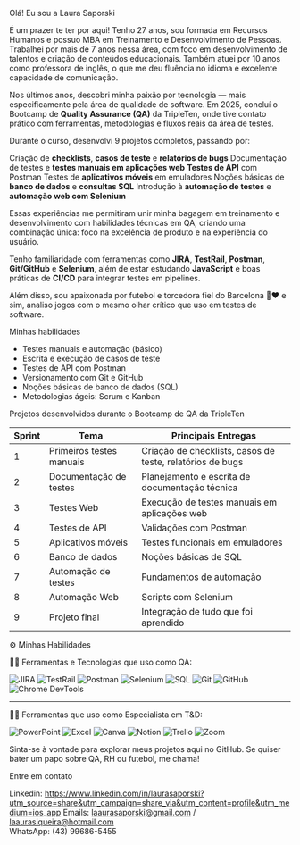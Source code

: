  Olá! Eu sou a Laura Saporski

É um prazer te ter por aqui! Tenho 27 anos, sou formada em Recursos Humanos e possuo MBA em Treinamento e Desenvolvimento de Pessoas. Trabalhei por mais de 7 anos nessa área, com foco em desenvolvimento de talentos e criação de conteúdos educacionais. Também atuei por 10 anos como professora de inglês, o que me deu fluência no idioma e excelente capacidade de comunicação.

Nos últimos anos, descobri minha paixão por tecnologia — mais especificamente pela área de qualidade de software. Em 2025, concluí o Bootcamp de **Quality Assurance (QA)** da TripleTen, onde tive contato prático com ferramentas, metodologias e fluxos reais da área de testes.

Durante o curso, desenvolvi 9 projetos completos, passando por:

  Criação de **checklists**, **casos de teste** e **relatórios de bugs**
  Documentação de testes e **testes manuais em aplicações web**
  **Testes de API** com Postman
  Testes de **aplicativos móveis** em emuladores
  Noções básicas de **banco de dados** e **consultas SQL**
  Introdução à **automação de testes** e **automação web com Selenium**

Essas experiências me permitiram unir minha bagagem em treinamento e desenvolvimento com habilidades técnicas em QA, criando uma combinação única: foco na excelência de produto e na experiência do usuário.

Tenho familiaridade com ferramentas como **JIRA**, **TestRail**, **Postman**, **Git/GitHub** e **Selenium**, além de estar estudando **JavaScript** e boas práticas de **CI/CD** para integrar testes em pipelines.

Além disso, sou apaixonada por futebol e torcedora fiel do Barcelona 💙❤️ e sim, analiso jogos com o mesmo olhar crítico que uso em testes de software.



Minhas habilidades

- Testes manuais e automação (básico)  
- Escrita e execução de casos de teste  
- Testes de API com Postman  
- Versionamento com Git e GitHub  
- Noções básicas de banco de dados (SQL)  
- Metodologias ágeis: Scrum e Kanban  

 Projetos desenvolvidos durante o Bootcamp de QA da TripleTen

| Sprint | Tema | Principais Entregas |
|--------|------|----------------------|
| 1 | Primeiros testes manuais | Criação de checklists, casos de teste, relatórios de bugs |
| 2 | Documentação de testes | Planejamento e escrita de documentação técnica |
| 3 | Testes Web | Execução de testes manuais em aplicações web |
| 4 | Testes de API | Validações com Postman |
| 5 | Aplicativos móveis | Testes funcionais em emuladores |
| 6 | Banco de dados | Noções básicas de SQL |
| 7 | Automação de testes | Fundamentos de automação |
| 8 | Automação Web | Scripts com Selenium |
| 9 | Projeto final | Integração de tudo que foi aprendido |

 ⚙️ Minhas Habilidades

👩‍💻 Ferramentas e Tecnologias que uso como QA:

![JIRA](https://img.shields.io/badge/-JIRA-0052CC?logo=jira&logoColor=fff&style=for-the-badge)
![TestRail](https://img.shields.io/badge/-TestRail-009688?style=for-the-badge&logo=tesla&logoColor=white)
![Postman](https://img.shields.io/badge/-Postman-FF6C37?logo=postman&logoColor=fff&style=for-the-badge)
![Selenium](https://img.shields.io/badge/-Selenium-43B02A?logo=selenium&logoColor=fff&style=for-the-badge)
![SQL](https://img.shields.io/badge/-SQL-4479A1?logo=mysql&logoColor=fff&style=for-the-badge)
![Git](https://img.shields.io/badge/-Git-F05032?logo=git&logoColor=fff&style=for-the-badge)
![GitHub](https://img.shields.io/badge/-GitHub-181717?logo=github&logoColor=fff&style=for-the-badge)
![Chrome DevTools](https://img.shields.io/badge/-Chrome%20DevTools-4285F4?logo=googlechrome&logoColor=fff&style=for-the-badge)

---

 🧑‍🏫 Ferramentas que uso como Especialista em T&D:

![PowerPoint](https://img.shields.io/badge/-PowerPoint-B7472A?logo=microsoftpowerpoint&logoColor=fff&style=for-the-badge)
![Excel](https://img.shields.io/badge/-Excel-217346?logo=microsoftexcel&logoColor=fff&style=for-the-badge)
![Canva](https://img.shields.io/badge/-Canva-00C4CC?logo=canva&logoColor=fff&style=for-the-badge)
![Notion](https://img.shields.io/badge/-Notion-000?logo=notion&logoColor=fff&style=for-the-badge)
![Trello](https://img.shields.io/badge/-Trello-0052CC?logo=trello&logoColor=fff&style=for-the-badge)
![Zoom](https://img.shields.io/badge/-Zoom-2D8CFF?logo=zoom&logoColor=fff&style=for-the-badge)


Sinta-se à vontade para explorar meus projetos aqui no GitHub. Se quiser bater um papo sobre QA, RH ou futebol, me chama! 


Entre em contato

Linkedin: https://www.linkedin.com/in/laurasaporski?utm_source=share&utm_campaign=share_via&utm_content=profile&utm_medium=ios_app
Emails: laaurasaporski@gmail.com / laaurasiqueira@hotmail.com  
WhatsApp: (43) 99686-5455
